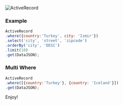 ![ActiveRecord](https://github.com/aykutkardas/Active-Record/blob/master/logo.png?raw=true)


### Example
```js
ActiveRecord
.where({country:'Turkey', city: 'Izmir'})
.select('city', 'street', 'zipcode')
.orderBy('city', 'DESC')
.limit(10)
.get(DataJSON);
```

### Multi Where
```js
ActiveRecord
.where([{country:'Turkey'}, {country: 'Iceland'}])
.get(DataJSON);
```

Enjoy!
